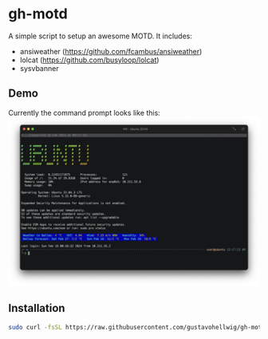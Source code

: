 # gh-motd

A simple script to setup an awesome MOTD. It includes:
* ansiweather (https://github.com/fcambus/ansiweather)
* lolcat (https://github.com/busyloop/lolcat)
* sysvbanner

## Demo

Currently the command prompt looks like this:
![ZSH-Prompt](https://github.com/gustavohellwig/gh-motd/blob/11b7086d30abded4e55d9f413d6f772e017bcc4a/gh-motd-ps.png)
## Installation

``` bash
sudo curl -fsSL https://raw.githubusercontent.com/gustavohellwig/gh-motd/main/gh-motd.sh | bash
```
